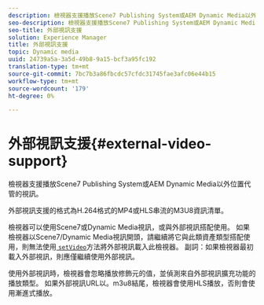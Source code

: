 ```yaml
---
description: 檢視器支援播放Scene7 Publishing System或AEM Dynamic Media以外位置代管的視訊。
seo-description: 檢視器支援播放Scene7 Publishing System或AEM Dynamic Media以外位置代管的視訊。
seo-title: 外部視訊支援
solution: Experience Manager
title: 外部視訊支援
topic: Dynamic media
uuid: 24739a5a-3a5d-49b8-9a15-bcf3a95fc192
translation-type: tm+mt
source-git-commit: 7bc7b3a86fbcdc57cfdc31745fae3afc06e44b15
workflow-type: tm+mt
source-wordcount: '179'
ht-degree: 0%

---
```



# 外部視訊支援{#external-video-support}

檢視器支援播放Scene7 Publishing System或AEM Dynamic Media以外位置代管的視訊。

外部視訊支援的格式為H.264格式的MP4或HLS串流的M3U8資訊清單。

檢視器可以使用Scene7或Dynamic Media視訊，或與外部視訊搭配使用。 如果檢視器以Scene7/Dynamic Media視訊開頭，請繼續將它與此類資產類型搭配使用，則無法使用[ `setVideo`](../../c-html5-s7-aem-asset-viewers/c-html5-video-reference/c-html5-video-viewer-20-javascriptapiref/r-html5-video-viewer-20-javascriptapiref-setvideo.md#reference-85d3422d6ce64a36ac74827120b5a17c)方法將外部視訊載入此檢視器。 副詞：如果檢視器最初載入外部視訊，則應僅繼續使用外部視訊。

使用外部視訊時，檢視器會忽略播放修飾元的值，並偵測來自外部視訊擴充功能的播放類型。 如果外部視訊URL以。m3u8結尾，檢視器會使用HLS播放，否則會使用漸進式播放。
